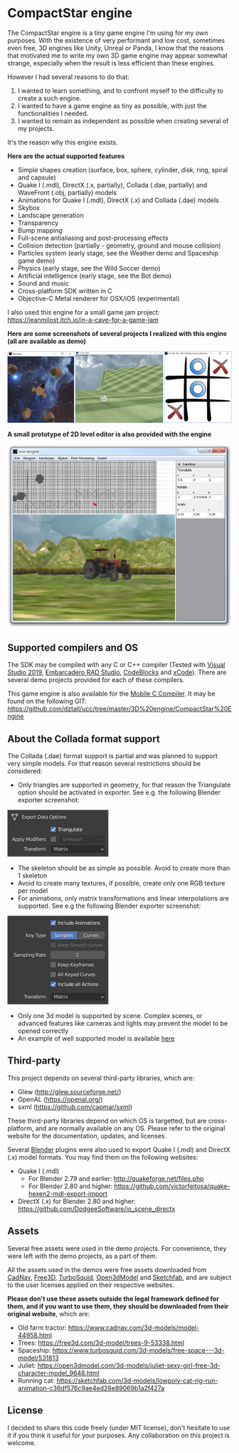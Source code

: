 # CompactStar engine

The CompactStar engine is a tiny game engine I'm using for my own purposes. With the existence of very performant and low cost, sometimes even free, 3D engines like Unity, Unreal or Panda, I know that the reasons that motivated me to write my own 3D game engine may appear somewhat strange, especially when the result is less efficient than these engines.

However I had several reasons to do that:
1. I wanted to learn something, and to confront myself to the difficulty to create a such engine.
2. I wanted to have a game engine as tiny as possible, with just the functionalities I needed.
3. I wanted to remain as independent as possible when creating several of my projects.

It's the reason why this engine exists.

<b>Here are the actual supported features</b>
- Simple shapes creation (surface, box, sphere, cylinder, disk, ring, spiral and capsule)
- Quake I (.mdl), DirectX (.x, partially), Collada (.dae, partially) and WaveFront (.obj, partially) models
- Animations for Quake I (.mdl), DirectX (.x) and Collada (.dae) models
- Skybox
- Landscape generation
- Transparency
- Bump mapping
- Full-scene antialiasing and post-processing effects
- Collision detection (partially - geometry, ground and mouse collision)
- Particles system (early stage, see the Weather demo and Spaceship game demo)
- Physics (early stage, see the Wild Soccer demo)
- Artificial intelligence (early stage, see the Bot demo)
- Sound and music
- Cross-platform SDK written in C
- Objective-C Metal renderer for OSX/iOS (experimental)

I also used this engine for a small game jam project: https://jeanmilost.itch.io/in-a-cave-for-a-game-jam

<b>Here are some screenshots of several projects I realized with this engine (all are available as demo)</b>

![Screenshot](Common/Images/Screenshots/Demos.png?raw=true "Screenshot")

<b>A small prototype of 2D level editor is also provided with the engine</b>

![Screenshot](Common/Images/Screenshots/CompactStar%20Engine%202D%20Editor.png?raw=true "Screenshot")

## Supported compilers and OS

The SDK may be compiled with any C or C++ compiler (Tested with [Visual Studio 2019](https://visualstudio.microsoft.com/), [Embarcadero RAD Studio](https://www.embarcadero.com/), [CodeBlocks](http://www.codeblocks.org/) and [xCode](https://apps.apple.com/us/app/xcode/id497799835?mt=12)). There are several demo projects provided for each of these compilers.

This game engine is also available for the [Mobile C Compiler](https://itunes.apple.com/us/app/mobile-c-c-c-compiler/id467393915?mt=8). It may be found on the following GIT: https://github.com/dztall/ucc/tree/master/3D%20engine/CompactStar%20Engine

## About the Collada format support

The Collada (.dae) format support is partial and was planned to support very simple models. For that reason several restrictions should be considered:
- Only triangles are supported in geometry, for that reason the Triangulate option should be activated in exporter. See e.g. the following Blender exporter screenshot:

![Screenshot](Common/Images/Screenshots/BlenderExporterGeom.png?raw=true "Screenshot")
- The skeleton should be as simple as possible. Avoid to create more than 1 skeleton
- Avoid to create many textures, if possible, create only one RGB texture per model
- For animations, only matrix transformations and linear interpolations are supported. See e.g the following Blender exporter screenshot:

![Screenshot](Common/Images/Screenshots/BlenderExporterAnim.png?raw=true "Screenshot")
- Only one 3d model is supported by scene. Complex scenes, or advanced features like cameras and lights may prevent the model to be opened correctly
- An example of well supported model is available [here](https://sketchfab.com/3d-models/lowpoly-cat-rig-run-animation-c36df576c9ae4ed28e89069b1a2f427a)

## Third-party
This project depends on several third-party libraries, which are:
- Glew (http://glew.sourceforge.net/)
- OpenAL (https://openal.org/)
- sxml (https://github.com/capmar/sxml)

These third-party libraries depend on which OS is targetted, but are cross-platform, and are normally available on any OS. Please refer to the original website for the documentation, updates, and licenses.

Several [Blender](https://www.blender.org/) plugins were also used to export Quake I (.mdl) and DirectX (.x) model formats. You may find them on the following websites:
- Quake I (.mdl)
  - For Blender 2.79 and earlier: http://quakeforge.net/files.php
  - For Blender 2.80 and higher: https://github.com/victorfeitosa/quake-hexen2-mdl-export-import
- DirectX (.x) for Blender 2.80 and higher: https://github.com/DodgeeSoftware/io_scene_directx

## Assets
Several free assets were used in the demo projects. For convenience, they were left with the demo projects, as a part of them.

All the assets used in the demos were free assets downloaded from [CadNav](https://www.cadnav.com/), [Free3D](https://free3d.com/), [TurboSquid](https://www.turbosquid.com/), [Open3dModel](https://open3dmodel.com/) and [Sketchfab](https://sketchfab.com/), and are subject to the user licenses applied on their respective websites.

<b>Please don't use these assets outside the legal framework defined for them, and if you want to use them, they should be downloaded from their original website</b>, which are:
- Old farm tractor: https://www.cadnav.com/3d-models/model-44958.html
- Trees: https://free3d.com/3d-model/trees-9-53338.html
- Spaceship: https://www.turbosquid.com/3d-models/free-space---3d-model/531813
- Juliet: https://open3dmodel.com/3d-models/juliet-sexy-girl-free-3d-character-model_9648.html
- Running cat: https://sketchfab.com/3d-models/lowpoly-cat-rig-run-animation-c36df576c9ae4ed28e89069b1a2f427a

## License

I decided to share this code freely (under MIT license), don't hesitate to use it if you think it useful for your purposes. Any collaboration on this project is welcome.
